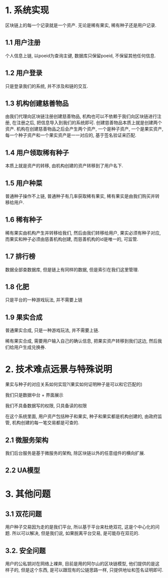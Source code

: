 # 1. 系统实现

区块链上的每一个记录就是一个资产. 无论是稀有果实, 稀有种子还是用户记录.

## 1.1 用户注册

个人信息上链,  以poeid为查询主键, 数据库只保留poeid, 不保留其他任何信息.

## 1.2 用户登录

只是登录我们的系统, 并不涉及和链的交互.

## 1.3 机构创建慈善物品

由我们代理向区块链注册创建慈善物品, 机构也可以不依赖于我们向区块链进行注册, 在注册之后, 把信息导入到我们的系统即可. 创建慈善物品本质上就是创建两个资产. 机构在创建慈善物品之后会产生两个资产, 一个是种子资产, 一个是果实资产, 每一个种子资产和一个果实资产是一一对应的, 基于签名验证来匹配.

## 1.4 用户领取稀有种子

本质上就是资产的转移, 由机构创建的资产转移到了用户名下.

## 1.5 用户种菜

普通种子操作不上链, 普通种子有几率获取稀有果实, 稀有果实是由我们购买并转移给用户.

## 1.6 稀有种子

稀有果实由机构产生并转移给我们, 然后由我们转移给用户, 果实必须有种子对应, 而果实和种子必须由慈善机构创建, 而慈善机构的id是唯一的, 可监管.

## 1.7 排行榜

数据全部查数据库, 但是链上有同样的数据, 但是索引在我们这里管理.

## 1.8 化肥

只是平台的一种游戏玩法, 并不需要上链

## 1.9 果实合成

普通果实合成, 只是一种游戏玩法, 并不需要上链.

稀有果实合成, 需要用户输入自己的确认信息, 把果实资产转移到我们这边, 然后我们给用户生成兑换券.

# 2. 技术难点远景与特殊说明

果实与种子的对应关系如何实现?(果实如何证明种子是可以和它匹配的)

我们只是数据中台 + 界面展示

我们不具备数据写的权限, 只具备读的权限

在这个系统里面, 用户资产包括种子和果实, 种子和果实都是机构创建的, 由政府监管, 机构创建的每一笔交易都是可查的.

## 2.1 微服务架构

我们后台服务是基于微服务的架构, 除区块链以外的任意组件的横向扩展.

## 2.2 UA模型

# 3. 其他问题

## 3.1 双花问题

用户种子交易因为走的是我们平台, 所以基于平台来杜绝双花, 这是个中心化的问题. 所以可以解决, 但是我们说, 如果脱离平台交易, 是可能存在双花的.

## 3.2. 安全问题

用户的公私钥对在网络上裸奔, 目前是用的阿尔山的区块链模型, 他们提供的是这样子的, 但是这个东西, 是可以跟现有的公链思路一样, 只提供地址和签名证明即可.